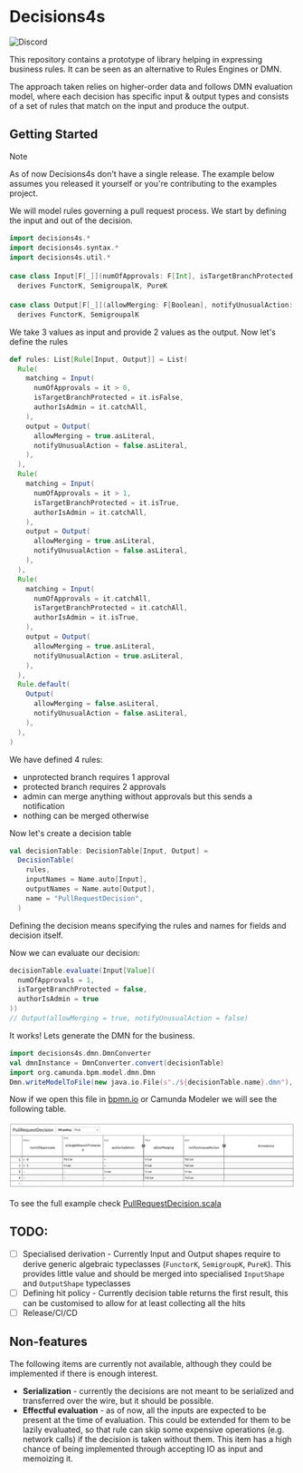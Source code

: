 # Decisions4s

![Discord](https://img.shields.io/discord/1240565362601230367?style=flat-square&logo=discord&link=https%3A//bit.ly/business4s-discord)

This repository contains a prototype of library helping in expressing business rules. It can be seen as an alternative
to Rules Engines or DMN.

The approach taken relies on higher-order data and follows DMN evaluation model, where each decision has specific
input & output types and consists of a set of rules that match on the input and produce the output.

## Getting Started

> [!NOTE]
> As of now Decisions4s don't have a single release. The example below assumes you released it yourself or you're
> contributing to the examples project.

We will model rules governing a pull request process. We start by defining the input and out of the decision.

```scala 3
import decisions4s.*
import decisions4s.syntax.*
import decisions4s.util.*

case class Input[F[_]](numOfApprovals: F[Int], isTargetBranchProtected: F[Boolean], authorIsAdmin: F[Boolean])
  derives FunctorK, SemigroupalK, PureK

case class Output[F[_]](allowMerging: F[Boolean], notifyUnusualAction: F[Boolean])
  derives FunctorK, SemigroupalK
```

We take 3 values as input and provide 2 values as the output. Now let's define the rules

```scala 3
def rules: List[Rule[Input, Output]] = List(
  Rule(
    matching = Input(
      numOfApprovals = it > 0,
      isTargetBranchProtected = it.isFalse,
      authorIsAdmin = it.catchAll,
    ),
    output = Output(
      allowMerging = true.asLiteral,
      notifyUnusualAction = false.asLiteral,
    ),
  ),
  Rule(
    matching = Input(
      numOfApprovals = it > 1,
      isTargetBranchProtected = it.isTrue,
      authorIsAdmin = it.catchAll,
    ),
    output = Output(
      allowMerging = true.asLiteral,
      notifyUnusualAction = false.asLiteral,
    ),
  ),
  Rule(
    matching = Input(
      numOfApprovals = it.catchAll,
      isTargetBranchProtected = it.catchAll,
      authorIsAdmin = it.isTrue,
    ),
    output = Output(
      allowMerging = true.asLiteral,
      notifyUnusualAction = true.asLiteral,
    ),
  ),
  Rule.default(
    Output(
      allowMerging = false.asLiteral,
      notifyUnusualAction = false.asLiteral,
    ),
  ),
)
```

We have defined 4 rules:

* unprotected branch requires 1 approval
* protected branch requires 2 approvals
* admin can merge anything without approvals but this sends a notification
* nothing can be merged otherwise

Now let's create a decision table

```scala 3
val decisionTable: DecisionTable[Input, Output] =
  DecisionTable(
    rules,
    inputNames = Name.auto[Input],
    outputNames = Name.auto[Output],
    name = "PullRequestDecision",
  )
```

Defining the decision means specifying the rules and names for fields and decision itself.

Now we can evaluate our decision:

```scala 3
decisionTable.evaluate(Input[Value](
  numOfApprovals = 1,
  isTargetBranchProtected = false,
  authorIsAdmin = true
))
// Output(allowMerging = true, notifyUnusualAction = false)
```
It works! Lets generate the DMN for the business.

```scala 3
import decisions4s.dmn.DmnConverter
val dmnInstance = DmnConverter.convert(decisionTable)
import org.camunda.bpm.model.dmn.Dmn
Dmn.writeModelToFile(new java.io.File(s"./${decisionTable.name}.dmn"), dmnInstance)
```

Now if we open this file in [bpmn.io](https://bpmn.io/toolkit/dmn-js/) or Camunda Modeler we will see the following table.

![PullRequestDecision.png](docs/PullRequestDecision.png)

To see the full example check [PullRequestDecision.scala](decisions4s-examples/src/main/scala/decisions4s/example/docs/PullRequestDecision.scala)

## TODO:

* [ ] Specialised derivation - Currently Input and Output shapes require to derive generic algebraic
  typeclasses (`FunctorK`, `SemigroupK`, `PureK`). This provides little value and should be merged into
  specialised `InputShape` and `OutputShape` typeclasses
* [ ] Defining hit policy - Currently decision table returns the first result, this can be customised to allow for at
  least collecting all the hits
* [ ] Release/CI/CD

## Non-features

The following items are currently not available, although they could be implemented if there is enough interest.

* **Serialization** - currently the decisions are not meant to be serialized and transferred over the wire, but it
  should be possible.
* **Effectful evaluation** - as of now, all the inputs are expected to be present at the time of evaluation. This could
  be extended for them to be lazily evaluated, so that rule can skip some expensive operations (e.g. network calls) if
  the decision is taken without them. This item has a high chance of being implemented through accepting IO as input and
  memoizing it. 